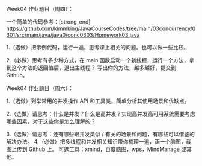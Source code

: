 Week04 作业题目（周四）：

一个简单的代码参考：[strong_end] https://github.com/kimmking/JavaCourseCodes/tree/main/03concurrency/0301/src/main/java/java0/conc0303/Homework03.java

1.（选做）把示例代码，运行一遍，思考课上相关的问题。也可以做一些比较。

2.（必做）思考有多少种方式，在 main 函数启动一个新线程，运行一个方法，拿到这个方法的返回值后，退出主线程？
写出你的方法，越多越好，提交到 Github。

Week04 作业题目（周六）：

1.（选做）列举常用的并发操作 API 和工具类，简单分析其使用场景和优缺点。

2.（选做）请思考：什么是并发？什么是高并发？实现高并发高可用系统需要考虑哪些因素，对于这些你是怎么理解的？

3.（选做）请思考：还有哪些跟并发类似 / 有关的场景和问题，有哪些可以借鉴的解决办法。
4.（必做）把多线程和并发相关知识带你梳理一遍，画一个脑图，截图上传到 Github 上。
可选工具：xmind，百度脑图，wps，MindManage 或其他。
